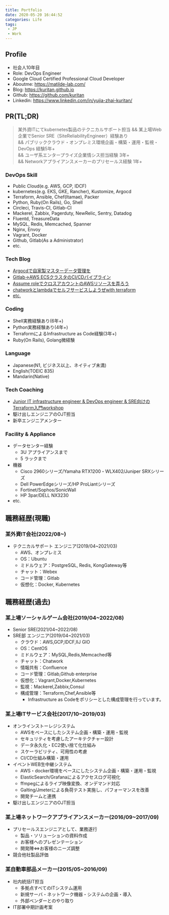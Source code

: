 ```yaml
---
title: Portfolio
date: 2020-05-20 16:44:52
categories: Life
tags:  
 - JP
 - Work
---
```

## Profile
- 社会人10年目
- Role: DevOps Engineer
- Google Cloud Certified Professional Cloud Developer
- Aboutme: https://matilde-lab.com/
- Blog: https://kuritan.github.io
- Github: https://github.com/kuritan
- Linkedin: https://www.linkedin.com/in/yujia-zhai-kuritan/
<!--more-->

## PR(TL;DR)
>某外資ITにてkubernetes製品のテクニカルサポート担当 
>&& 某上場Web企業でSenior SRE（SiteReliabilityEngineer）経験あり  
>&& パブリッククラウド・オンプレミス環境企画・構築・運用・監視・DevOps 経験5年+  
>&& ユーザ系エンタープライズ企業情シス担当経験 3年+  
>&& Networkアプライアンスメーカーのプリセールス経験 1年+

### DevOps Skill

- Public Cloud(e.g. AWS, GCP, IDCF)
- kubernetes(e.g. EKS, GKE, Rancher), Kustomize, Argocd
- Terraform, Ansible, Chef(Itamae), Packer
- Python, Ruby(On Rails), Go, Shell
- Circleci, Travis-CI, Gitlab-CI
- Mackerel, Zabbix, Pagerduty, NewRelic, Sentry, Datadog
- Fluentd, TreasureData
- MySQL, Redis, Memcached, Spanner
- Nginx, Envoy
- Vagrant, Docker
- Github, Gitlab(As a Administrator)
- etc.

### Tech Blog

- [Argocdで自家製マスターデータ管理を](https://kuritan.github.io/master-data-management-via-argocd/)
- [Gitlab→AWS ECSクラスタのCI/CDパイプライン](https://kuritan.github.io/gitlab-ecs-ci-cd/)
- [Assume roleでクロスアカウントのAWSリソースを弄ろう](https://kuritan.github.io/bidirectional-assume-role-for-aws/)
- [chatworkとlambdaでセルフサービスしようぜwith terraform](https://kuritan.github.io/selfservice-with-chatworkwebhook-apigateway-and-lambda/)
- [etc.](https://kuritan.github.io/)

### Coding

- Shell実務経験あり(6年+)
- Python実務経験あり(4年+)
- TerraformによるInfrastructure as Code経験(3年+)
- Ruby(On Rails), Golang微経験

### Language

- Japanese(N1, ビジネス以上、ネイティブ未満)
- English(TOEIC 835)
- Mandarin(Native)

### Tech Coaching

- [Junior IT infrastructure engineer & DevOps engineer & SRE向けのTerraform入門workshop](https://github.com/drecom/terraform-onboarding)
- 駆け出しエンジニアのOJT担当
- 新卒エンジニアメンター

### Facility & Appliance

- データセンター経験
  - 3U アプライアンスまで
  - 5 ラックまで
- 機器
  - Cisco 2960シリーズ/Yamaha RTX1200・WLX402/Juniper SRXシリーズ
  - Dell PowerEdgeシリーズ/HP ProLiantシリーズ
  - Fortinet/Sophos/SonicWall
  - HP 3par/DELL NX3230
- etc.

## 職務経歴(現職)

### 某外資IT会社(2022/08~)

- テクニカルサポート エンジニア(2019/04~2021/03)
  - AWS、オンプレミス
  - OS：Ubuntu
  - ミドルウェア：PostgreSQL, Redis, KongGateway等
  - チャット：Webex
  - コード管理：Gitlab
  - 仮想化：Docker, Kubernetes

## 職務経歴(過去)

### 某上場ソーシャルゲーム会社(2019/04~2022/08)

- Senior SRE(2021/04~2022/08)
- SRE部 エンジニア(2019/04~2021/03)
  - クラウド：AWS,GCP,IDCF,IIJ GIO
  - OS：CentOS
  - ミドルウェア：MySQL,Redis,Memcached等
  - チャット：Chatwork
  - 情報共有：Confluence
  - コード管理：Gitlab,Github enterprise
  - 仮想化：Vagrant,Docker,Kubernetes
  - 監視：Mackerel,Zabbix,Consul
  - 構成管理：Terraform,Chef,Ansible等
    - Infrastructure as Codeをポリシーとした構成管理を行っています。

### 某上場ITサービス会社(2017/10~2019/03)

- オンラインストーレジシステム
  - AWSをベースにしたシステム企画・構築・運用・監視
  - セキュリティを考慮したアーキテクチャー設計
  - データ永久化・EC2使い捨て化仕組み
  - スケーラビリティ、可用性の考慮
  - CI/CD仕組み構築・運用
- イベントWEB生中継システム
  - AWS・docker環境をベースにしたシステム企画・構築・運用・監視
  - ElasticSearch/Grafanaによるアクセスログ可視化
  - ffmpegによるライブ映像変換、オンデマンド対応
  - Galting/Jmeterによる負荷テスト実施し、パフォーマンスを改善
  - 開発チームと連携
- 駆け出しエンジニアのOJT担当

### 某上場ネットワークアプライアンスメーカー(2016/09~2017/09)

- プリセールスエンジニアとして、業務遂行
  - 製品・ソリューションの資料作成
  - お客様へのプレゼンテーション
  - 開発陣⇔お客様のニーズ調整
- 競合他社製品評価

### 某自動車部品メーカー(2015/05~2016/09)

- 社内統括IT担当
  - 多拠点すべてのITシステム運用
  - 新規サーバ・ネットワーク機器・システムの企画・導入
  - 外部ベンダーとのやり取り
- IT部署中期計画考案